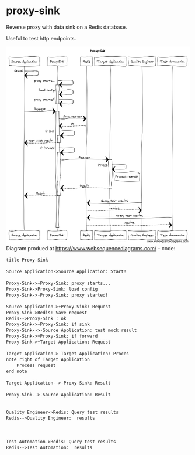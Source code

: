 # proxy-sink
Reverse proxy with data sink on a Redis database.

Useful to test http endpoints.


![](img/sequence.png)
Diagram produed at https://www.websequencediagrams.com/ - code: 
```
title Proxy-Sink

Source Application->Source Application: Start!

Proxy-Sink->+Proxy-Sink: proxy starts...
Proxy-Sink->Proxy-Sink: load config
Proxy-Sink->-Proxy-Sink: proxy started!

Source Application->+Proxy-Sink: Request
Proxy-Sink->Redis: Save request
Redis-->Proxy-Sink : ok
Proxy-Sink->+Proxy-Sink: if sink
Proxy-Sink-->-Source Application: test mock result
Proxy-Sink->+Proxy-Sink: if forward
Proxy-Sink->+Target Application: Request

Target Application-> Target Application: Proces
note right of Target Application
    Process request
end note

Target Application-->-Proxy-Sink: Result

Proxy-Sink-->-Source Application: Result


Quality Engineer->Redis: Query test results
Redis-->Quality Engineer:  results


 
Test Automation->Redis: Query test results
Redis-->Test Automation:  results

```